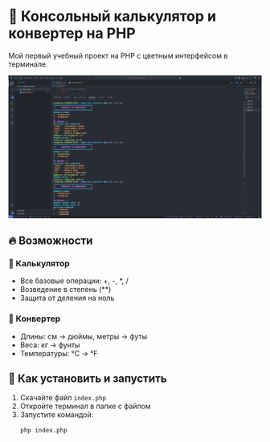 # 🧮 Консольный калькулятор и конвертер на PHP

Мой первый учебный проект на PHP с цветным интерфейсом в терминале.

![Скриншот работы программы](screenshot.png)

## 🔥 Возможности

### 🧮 Калькулятор

- Все базовые операции: +, -, \*, /
- Возведение в степень (\*\*)
- Защита от деления на ноль

### 📏 Конвертер

- Длины: см → дюймы, метры → футы
- Веса: кг → фунты
- Температуры: °C → °F

## 🚀 Как установить и запустить

1. Скачайте файл `index.php`
2. Откройте терминал в папке с файлом
3. Запустите командой:
   ```bash
   php index.php
   ```
